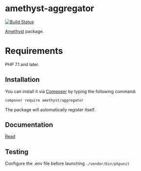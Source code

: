 # amethyst-aggregator

[![Build Status](https://travis-ci.org/amethyst-php/aggregator.svg?branch=master)](https://travis-ci.org/amethyst-php/aggregator)

[Amethyst](https://github.com/amethyst-php/amethyst) package.

# Requirements

PHP 7.1 and later.

## Installation

You can install it via [Composer](https://getcomposer.org/) by typing the following command:

```bash
composer require amethyst/aggregator
```

The package will automatically register itself.

## Documentation

[Read](docs/index.md)

## Testing

Configure the .env file before launching `./vendor/bin/phpunit`
